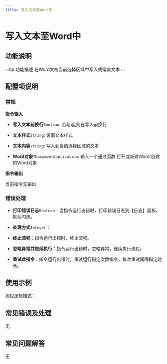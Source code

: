 ```yaml
---
title: 写入文本至Word中
---
```


# 写入文本至Word中

## 功能说明

:::tip 功能描述
在Word文档当前选择区域中写入或覆盖文本
:::

## 配置项说明

### 常规

**指令输入**

- **写入文本前换行**`Boolean`: 若勾选,则在写入前换行

- **文本样式**`string`: 设置文本样式

- **文本内容**`string`: 写入到当前选择区域的文本

- **Word对象**`TDocumentApplication`: 输入一个通过函数'打开或新建Word'创建的Word对象


**指令输出**

当前指令无输出

### 错误处理

- **打印错误日志**`Boolean`：当指令运行出错时，打印错误日志到【日志】面板。默认勾选。

- **处理方式**`Integer`：

 - **终止流程**：指令运行出错时，终止流程。

 - **忽略异常并继续执行**：指令运行出错时，忽略异常，继续执行流程。

 - **重试此指令**：指令运行出错时，重试运行指定次数指令，每次重试间隔指定时长。

## 使用示例

流程逻辑描述：

## 常见错误及处理

无

## 常见问题解答

无

